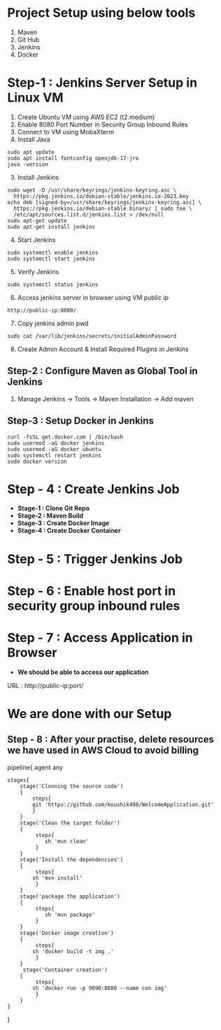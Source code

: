 # Project Setup using below tools

1) Maven
2) Git Hub
3) Jenkins
4) Docker

# Step-1 : Jenkins Server Setup in Linux VM #

1) Create Ubuntu VM using AWS EC2 (t2.medium) <br/>
2) Enable 8080 Port Number in Security Group Inbound Rules
3) Connect to VM using MobaXterm
4) Install Java

```
sudo apt update
sudo apt install fontconfig openjdk-17-jre
java -version
```

3) Install Jenkins
```
sudo wget -O /usr/share/keyrings/jenkins-keyring.asc \
  https://pkg.jenkins.io/debian-stable/jenkins.io-2023.key
echo deb [signed-by=/usr/share/keyrings/jenkins-keyring.asc] \
  https://pkg.jenkins.io/debian-stable binary/ | sudo tee \
  /etc/apt/sources.list.d/jenkins.list > /dev/null
sudo apt-get update
sudo apt-get install jenkins
```
4) Start Jenkins

```
sudo systemctl enable jenkins
sudo systemctl start jenkins
```

5) Verify Jenkins

```
sudo systemctl status jenkins
```
	
6) Access jenkins server in browser using VM public ip

```
http://public-ip:8080/

```

7) Copy jenkins admin pwd

```
sudo cat /var/lib/jenkins/secrets/initialAdminPassword
```
	   
8) Create Admin Account & Install Required Plugins in Jenkins

## Step-2 : Configure Maven as Global Tool in Jenkins ##

1) Manage Jenkins -> Tools -> Maven Installation -> Add maven <br/>

## Step-3 : Setup Docker in Jenkins ##
```
curl -fsSL get.docker.com | /bin/bash
sudo usermod -aG docker jenkins
sudo usermod -aG docker ubuntu
sudo systemctl restart jenkins
sudo docker version
```

# Step - 4 : Create Jenkins Job #

- **Stage-1 : Clone Git Repo** <br/> 
- **Stage-2 : Maven Build** <br/>
- **Stage-3 : Create Docker Image** <br/>
- **Stage-4 : Create Docker Container** <br/>
	
# Step - 5 : Trigger Jenkins Job #

# Step - 6 : Enable host port in security group inbound rules #

# Step - 7 : Access Application in Browser #

- **We should be able to access our application** <br/>

URL : http://public-ip:port/
	
# We are done with our Setup #
	
## Step - 8 : After your practise, delete resources we have used in AWS Cloud to avoid billing ##

pipeline{
    agent any
    
    stages{
        stage('Clonning the source code')
        {
            steps{
            git 'https://github.com/koushik498/WelcomeApplication.git'
            }
        }
        stage('Clean the target folder')
        {
             steps{
                sh 'mvn clean'
             }
        }
        stage('Install the dependencies')
        {
             steps{
            sh 'mvn install'
             }
        }
        stage('package the application')
        {
             steps{
                sh 'mvn package'
             }
        }
        stage('Docker image creation')
        {
             steps{
            sh 'docker build -t img .'
             }
        }
         stage('Container creation')
        {
             steps{
            sh 'docker run -p 9090:8080 --name con img'
             }
        }
    }
}
